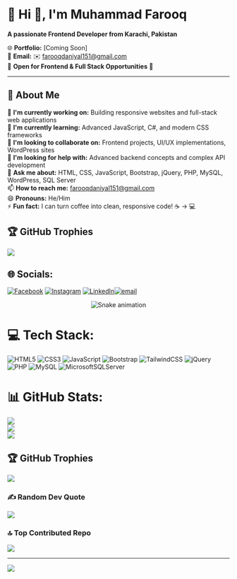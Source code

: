 # 💫 Hi 👋, I'm Muhammad Farooq  
**A passionate Frontend Developer from Karachi, Pakistan**

🌐 **Portfolio:** [Coming Soon]  
📧 **Email:** ✉️ farooqdaniyal151@gmail.com  
💼 **Open for Frontend & Full Stack Opportunities** 🚀

---

## 🚀 About Me

🔭 **I'm currently working on:** Building responsive websites and full-stack web applications  
🌱 **I'm currently learning:** Advanced JavaScript, C#, and modern CSS frameworks  
👯 **I'm looking to collaborate on:** Frontend projects, UI/UX implementations, WordPress sites  
🤔 **I'm looking for help with:** Advanced backend concepts and complex API development  
💬 **Ask me about:** HTML, CSS, JavaScript, Bootstrap, jQuery, PHP, MySQL, WordPress, SQL Server  
📫 **How to reach me:** farooqdaniyal151@gmail.com  
😄 **Pronouns:** He/Him  
⚡ **Fun fact:** I can turn coffee into clean, responsive code! ☕ → 💻

## 🏆 GitHub Trophies
![](https://github-profile-trophy.vercel.app/?username=farooqdaniyal&theme=radical&no-frame=false&no-bg=true&margin-w=4)
  
## 🌐 Socials:
[![Facebook](https://img.shields.io/badge/Facebook-%231877F2.svg?logo=Facebook&logoColor=white)](https://facebook.com/61582658026997) [![Instagram](https://img.shields.io/badge/Instagram-%23E4405F.svg?logo=Instagram&logoColor=white)](https://instagram.com/farooq_daniyal9) [![LinkedIn](https://img.shields.io/badge/LinkedIn-%230077B5.svg?logo=linkedin&logoColor=white)](https://linkedin.com/in/farooqdaniyal9)[![email](https://img.shields.io/badge/Email-D14836?logo=gmail&logoColor=white)](mailto:farooqdaniyal151@gmail.com) 

<div align="center">
  <img src="https://profile-readme-generator.com/assets/snake.svg" alt="Snake animation" />
</div>

# 💻 Tech Stack:
![HTML5](https://img.shields.io/badge/html5-%23E34F26.svg?style=for-the-badge&logo=html5&logoColor=white) ![CSS3](https://img.shields.io/badge/css3-%231572B6.svg?style=for-the-badge&logo=css3&logoColor=white) ![JavaScript](https://img.shields.io/badge/javascript-%23323330.svg?style=for-the-badge&logo=javascript&logoColor=%23F7DF1E) ![Bootstrap](https://img.shields.io/badge/bootstrap-%238511FA.svg?style=for-the-badge&logo=bootstrap&logoColor=white) ![TailwindCSS](https://img.shields.io/badge/tailwindcss-%2338B2AC.svg?style=for-the-badge&logo=tailwind-css&logoColor=white) ![jQuery](https://img.shields.io/badge/jquery-%230769AD.svg?style=for-the-badge&logo=jquery&logoColor=white) ![PHP](https://img.shields.io/badge/php-%23777BB4.svg?style=for-the-badge&logo=php&logoColor=white) ![MySQL](https://img.shields.io/badge/mysql-4479A1.svg?style=for-the-badge&logo=mysql&logoColor=white) ![MicrosoftSQLServer](https://img.shields.io/badge/Microsoft%20SQL%20Server-CC2927?style=for-the-badge&logo=microsoft%20sql%20server&logoColor=white)
# 📊 GitHub Stats:
![](https://github-readme-stats.vercel.app/api?username=farooqdaniyal&theme=dark&hide_border=false&include_all_commits=true&count_private=false)<br/>
![](https://nirzak-streak-stats.vercel.app/?user=farooqdaniyal&theme=dark&hide_border=false)<br/>
![](https://github-readme-stats.vercel.app/api/top-langs/?username=farooqdaniyal&theme=dark&hide_border=false&include_all_commits=true&count_private=false&layout=compact)

## 🏆 GitHub Trophies
![](https://github-profile-trophy.vercel.app/?username=farooqdaniyal&theme=radical&no-frame=false&no-bg=true&margin-w=4)

### ✍️ Random Dev Quote
![](https://quotes-github-readme.vercel.app/api?type=horizontal&theme=radical)

### 🔝 Top Contributed Repo
![](https://github-contributor-stats.vercel.app/api?username=farooqdaniyal&limit=5&theme=dark&combine_all_yearly_contributions=true)

---
[![](https://visitcount.itsvg.in/api?id=farooqdaniyal&icon=0&color=0)](https://visitcount.itsvg.in)

<!-- Proudly created with GPRM ( https://gprm.itsvg.in ) -->
